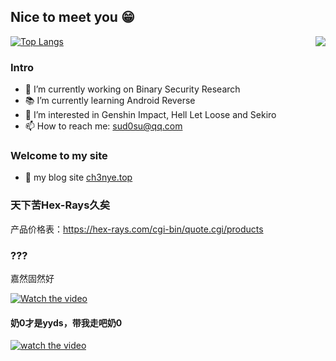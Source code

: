 ## Nice to meet you 😁
[<img align="right" src="https://github-readme-stats.vercel.app/api?username=Ch3nYe&theme=monokai&show_icons=true">](https://github.com/Ch3nYe)
[![Top Langs](https://github-readme-stats.vercel.app/api/top-langs/?username=anuraghazra&layout=compact&hide=javascript,html,css,Typescript,GLSL,Assembly,Objective-C,Scala,C%23,Ada,Visual%20Basic%20.NET,Haxe,D)](https://github.com/anuraghazra/github-readme-stats)
### Intro
- 📱 I’m currently working on Binary Security Research
- 📚 I’m currently learning Android Reverse
- 💖 I’m interested in Genshin Impact, Hell Let Loose and Sekiro
- 📫 How to reach me: [sud0su@qq.com](mailto:sud0su@qq.com)
### Welcome to my site
- 📝 my blog site [ch3nye.top](https://ch3nye.top)

### 天下苦Hex-Rays久矣
产品价格表：https://hex-rays.com/cgi-bin/quote.cgi/products

### ???
嘉然固然好

[![Watch the video](https://i1.hdslb.com/bfs/archive/b67f43f8e46d3ed2b047ad35209d96b95e2c7c00.jpg@640w_400h_100Q_1c.webp)](https://www.bilibili.com/video/BV1EL411g7BQ)

#### 奶0才是yyds，带我走吧奶0

[![watch the video](https://i2.hdslb.com/bfs/archive/51deb08b240657be005353e30be602a9a72aded4.jpg@560w_350h_100Q_1c.webp)](https://www.bilibili.com/video/BV1a44y1z7GW)
